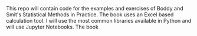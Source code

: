 This repo will contain code for the examples and exercises of Boddy and Smit's Statistical Methods in Practice.
The book uses an Excel based calculation tool. I will use the most common libraries available in Python and will use Jupyter Notebooks.
The book
